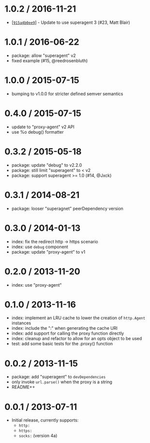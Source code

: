 1.0.2 / 2016-11-21
==================

* [[`915a4b0ee9`](https://github.com/TooTallNate/superagent-proxy/commit/915a4b0ee9)] - Update to use superagent 3 (#23, Matt Blair)

1.0.1 / 2016-06-22
==================

  * package: allow "superagent" v2
  * fixed example (#15, @reedrosenbluth)

1.0.0 / 2015-07-15
==================

  * bumping to v1.0.0 for stricter defined semver semantics

0.4.0 / 2015-07-15
==================

  * update to "proxy-agent" v2 API
  * use %o debug() formatter

0.3.2 / 2015-05-18
==================

  * package: update "debug" to v2.2.0
  * package: still limit "superagent" to < v2
  * package: support superagent >= 1.0 (#14, @Jxck)

0.3.1 / 2014-08-21
==================

  * package: looser "superagnet" peerDependency version

0.3.0 / 2014-01-13
==================

  * index: fix the redirect http -> https scenario
  * index: use `debug` component
  * package: update "proxy-agent" to v1

0.2.0 / 2013-11-20
==================

  * index: use "proxy-agent"

0.1.0 / 2013-11-16
==================

  * index: implement an LRU cache to lower the creation of `http.Agent` instances
  * index: include the ":" when generating the cache URI
  * index: add support for calling the proxy function directly
  * index: cleanup and refactor to allow for an opts object to be used
  * test: add some basic tests for the .proxy() function

0.0.2 / 2013-11-15
==================

  * package: add "superagent" to `devDependencies`
  * only invoke `url.parse()` when the proxy is a string
  * README++

0.0.1 / 2013-07-11
==================

  * Initial release, currently supports:
    * `http:`
    * `https:`
    * `socks:` (version 4a)
